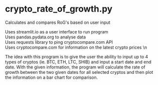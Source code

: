 # crypto_rate_of_growth.py
Calculates and compares RoG's based on user input

Uses streamlit.io as a user interface to run program \
Uses pandas.pydata.org to analyse data \
Uses requests library to ping cryptocompare.com API \
Uses cryptocompare.com for information on the latest crypto prices \n

The idea with this program is to give the user the ability to input up to 4 types of cryptos 
(ie. BTC, ETH, LTC, SHIB) and input a start date and end date.  With the given information, 
the program will calculate the rate of growth between the two given dates for all selected cryptos 
and then plot the information on a bar chart for comparison.
